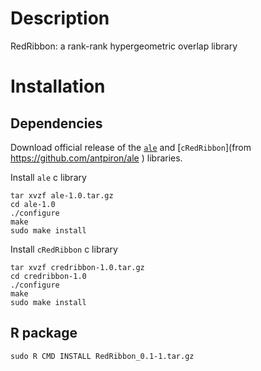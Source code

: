 # Description

RedRibbon: a rank-rank hypergeometric overlap library

# Installation

## Dependencies

Download official release of the [`ale`]( https://github.com/antpiron/ale) and
[`cRedRibbon`](from  https://github.com/antpiron/ale ) libraries.


Install `ale` c library

```
tar xvzf ale-1.0.tar.gz
cd ale-1.0
./configure
make
sudo make install
```

Install `cRedRibbon` c library

```
tar xvzf credribbon-1.0.tar.gz
cd credribbon-1.0
./configure
make
sudo make install
```

## R package

```
sudo R CMD INSTALL RedRibbon_0.1-1.tar.gz
```
